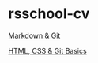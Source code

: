 # rsschool-cv

[Markdown & Git](https://radagastw.github.io/rsschool-cv/cv)

[HTML, CSS & Git Basics](https://radagastw.github.io/rsschool-cv/)
